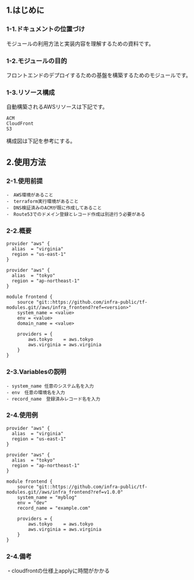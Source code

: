 ## 1.はじめに

### 1-1.ドキュメントの位置づけ

モジュールの利用方法と実装内容を理解するための資料です。

### 1-2.モジュールの目的

フロントエンドのデプロイするための基盤を構築するためのモジュールです。

### 1-3.リソース構成

自動構築されるAWSリソースは下記です。

```
ACM
CloudFront
S3
```
構成図は下記を参考にする。


## 2.使用方法

### 2-1.使用前提
    -　AWS環境があること
    -　terraform実行環境があること
    -　DNS検証済みのACMが既に作成してあること
    -　Route53でのドメイン登録とレコード作成は別途行う必要がある

### 2-2.概要

```
provider "aws" {
  alias  = "virginia"
  region = "us-east-1"
}

provider "aws" {
  alias  = "tokyo"
  region = "ap-northeast-1"
}

module frontend {
    source "git::https://github.com/infra-public/tf-modules.git//aws/infra_frontend?ref=<version>"
    system_name = <value>
    env = <value>
    domain_name = <value>
    
    providers = {
        aws.tokyo    = aws.tokyo
        aws.virginia = aws.virginia
    }
}
```

### 2-3.Variablesの説明
    - system_name 任意のシステム名を入力
    - env　任意の環境名を入力
    - record_name　登録済みレコード名を入力

### 2-4.使用例

```
provider "aws" {
  alias  = "virginia"
  region = "us-east-1"
}

provider "aws" {
  alias  = "tokyo"
  region = "ap-northeast-1"
}

module frontend {
    source "git::https://github.com/infra-public/tf-modules.git//aws/infra_frontend?ref=v1.0.0"
    system_name = "myblog"
    env = "dev"
    record_name = "example.com"

    providers = {
        aws.tokyo    = aws.tokyo
        aws.virginia = aws.virginia
    }
}
```

### 2-4.備考

・cloudfrontの仕様上applyに時間がかかる